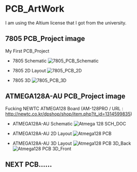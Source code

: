# PCB_ArtWork
I am using the Altium license that I got from the university.

7805 PCB_Project image
-------------------------
My First PCB_Project
- 7805 Schematic
![7805_PCB_Schematic](https://user-images.githubusercontent.com/48746729/103327253-1d7a3f00-4a97-11eb-8acd-0f06848ab121.png)

- 7805 2D Layout
![7805_PCB_2D](https://user-images.githubusercontent.com/48746729/103326857-9a0c1e00-4a95-11eb-9613-000208e4ba93.png)

- 7805 3D
![7805_PCB_3D](https://user-images.githubusercontent.com/48746729/103326865-9f696880-4a95-11eb-9cc1-a22f95068648.png)


ATMEGA128A-AU PCB_Project image
-------------------------
Fucking NEWTC ATMEGA128 Board (AM-128PRO / URL : http://newtc.co.kr/dpshop/shop/item.php?it_id=1314599835)
- ATMEGA128A-AU Schematic
![Atmega 128 SCH_DOC](https://user-images.githubusercontent.com/48746729/114135183-d9bf8d00-9943-11eb-938b-20bf1acfcdf1.PNG)

- ATMEGA128A-AU 2D Layout
![Atmega128 PCB](https://user-images.githubusercontent.com/48746729/114135290-04114a80-9944-11eb-99fc-b1495109ef2e.PNG)

- ATMEGA128A-AU 3D Layout
![Atmega128 PCB 3D_Back](https://user-images.githubusercontent.com/48746729/114135206-e2b05e80-9943-11eb-9595-549c5a3d7384.PNG)
![Atmega128 PCB 3D_Front](https://user-images.githubusercontent.com/48746729/114135228-e93ed600-9943-11eb-98b6-ed23d7bd6f24.PNG)

NEXT PCB......
-------------------------
